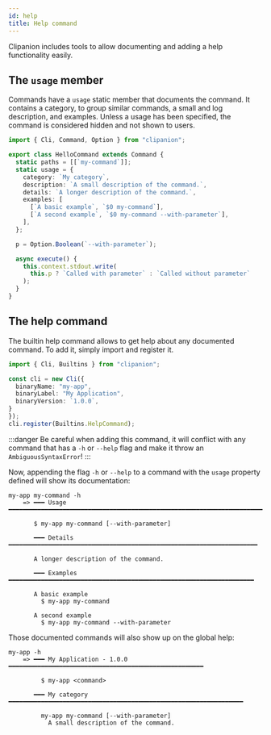 ```yaml
---
id: help
title: Help command
---
```


Clipanion includes tools to allow documenting and adding a help functionality easily.

## The `usage` member

Commands have a `usage` static member that documents the command.
It contains a category, to group similar commands, a small and log description, and examples.
Unless a usage has been specified, the command is considered hidden and not shown to users.

```ts
import { Cli, Command, Option } from "clipanion";

export class HelloCommand extends Command {
  static paths = [[`my-command`]];
  static usage = {
    category: `My category`,
    description: `A small description of the command.`,
    details: `A longer description of the command.`,
    examples: [
      [`A basic example`, `$0 my-command`],
      [`A second example`, `$0 my-command --with-parameter`],
    ],
  };

  p = Option.Boolean(`--with-parameter`);

  async execute() {
    this.context.stdout.write(
      this.p ? `Called with parameter` : `Called without parameter`
    );
  }
}
```

## The help command

The builtin help command allows to get help about any documented command. To add it, simply import and register it.

```ts
import { Cli, Builtins } from "clipanion";

const cli = new Cli({
  binaryName: "my-app",
  binaryLabel: "My Application",
  binaryVersion: `1.0.0`,
}
});
cli.register(Builtins.HelpCommand);
```

:::danger
Be careful when adding this command, it will conflict with any command that has a `-h` or `--help` flag and make it throw an `AmbiguousSyntaxError`!
:::

Now, appending the flag `-h` or `--help` to a command with the `usage` property defined will show its documentation:

```
my-app my-command -h
    => ━━━ Usage ━━━━━━━━━━━━━━━━━━━━━━━━━━━━━━━━━━━━━━━━━━━━━━━━━━━━━━━━━━━━━━━━━━━━━━━

       $ my-app my-command [--with-parameter]

       ━━━ Details ━━━━━━━━━━━━━━━━━━━━━━━━━━━━━━━━━━━━━━━━━━━━━━━━━━━━━━━━━━━━━━━━━━━━━

       A longer description of the command.

       ━━━ Examples ━━━━━━━━━━━━━━━━━━━━━━━━━━━━━━━━━━━━━━━━━━━━━━━━━━━━━━━━━━━━━━━━━━━━

       A basic example
         $ my-app my-command

       A second example
         $ my-app my-command --with-parameter
```

Those documented commands will also show up on the global help:

```
my-app -h
    => ━━━ My Application - 1.0.0 ━━━━━━━━━━━━━━━━━━━━━━━━━━━━━━━━━━━━━━━━━━━━━━━━━━━━━━

         $ my-app <command>

       ━━━ My category ━━━━━━━━━━━━━━━━━━━━━━━━━━━━━━━━━━━━━━━━━━━━━━━━━━━━━━━━━━━━━━━━━

         my-app my-command [--with-parameter]
           A small description of the command.

```
